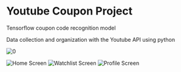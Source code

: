 # Youtube Coupon Project

Tensorflow coupon code recognition model

Data collection and organization with the Youtube API using python


![0](https://user-images.githubusercontent.com/78511893/234615479-6b05068b-1cf6-439c-af85-4346cf84f110.jpg)


![Home Screen](https://user-images.githubusercontent.com/78511893/234425103-225fb82e-6372-40be-8d2a-28c1a9211ea3.PNG)
![Watchlist Screen](https://user-images.githubusercontent.com/78511893/234425129-3f2f3f4d-062c-46a7-b98a-c3430943a51f.PNG)
![Profile Screen](https://user-images.githubusercontent.com/78511893/234425135-227863ed-fc05-42cc-9393-283406f575cd.PNG)


